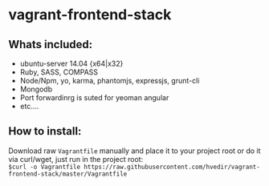 vagrant-frontend-stack
======================


## Whats included:    

* ubuntu-server 14.04 {x64|x32}
* Ruby, SASS, COMPASS      
* Node/Npm, yo, karma, phantomjs, expressjs, grunt-cli      
* Mongodb      
* Port forwardinrg is suted for yeoman angular
* etc....


## How to install:     
Download raw `Vagrantfile` manually and place it to your project root or do it via curl/wget, just run in the project root:       
`$curl -o Vagrantfile https://raw.githubusercontent.com/hvedir/vagrant-frontend-stack/master/Vagrantfile`
